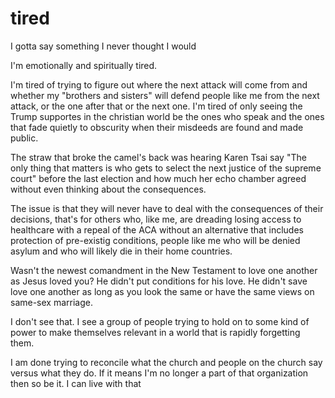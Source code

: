 # tired

I gotta say something I never thought I would

I'm emotionally and spiritually tired.

I'm tired of trying to figure out where the next attack will come from and whether my "brothers and sisters" will defend people like me from the next attack, or the one after that or the next one. I'm tired of only seeing the Trump supportes in the christian world be the ones who speak and the ones that fade quietly to obscurity when their misdeeds are found and made public.

The straw that broke the camel's back was hearing Karen Tsai say "The only thing that matters is who gets to select the next justice of the supreme court" before the last election and how much her echo chamber agreed without even thinking about the consequences.

The issue is that they will never have to deal with the consequences of their decisions, that's for others who, like me, are dreading losing access to healthcare with a repeal of the ACA without an alternative that includes protection of pre-existig conditions, people like me who will be denied asylum and who will likely die in their home countries.

Wasn't the newest comandment in the New Testament to love one another as Jesus loved you? He didn't put conditions for his love. He didn't save love one another as long as you look the same or have the same views on same-sex marriage.

I don't see that. I see a group of people trying to hold on to some kind of power to make themselves relevant in a world that is rapidly forgetting them.

I am done trying to reconcile what the church and people on the church say versus what they do. If it means I'm no longer a part of that organization then so be it. I can live with that
